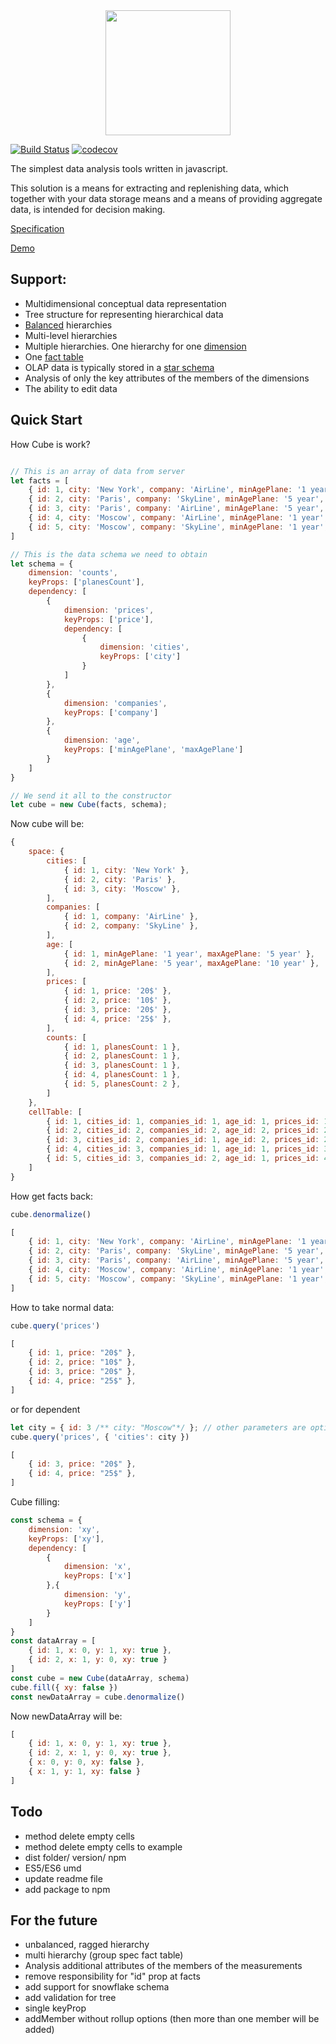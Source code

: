 <div align="center">
  <a href="https://github.com/feonit/olap-cube">
    <img width="200" height="200" src="https://raw.githubusercontent.com/feonit/olap-cube-js/master/cube.jpg">
  </a>
</div>

[![Build Status](https://travis-ci.org/feonit/olap-cube-js.svg?branch=master)](https://travis-ci.org/feonit/olap-cube-js)
[![codecov](https://codecov.io/gh/feonit/olap-cube-js/branch/master/graph/badge.svg)](https://codecov.io/gh/feonit/olap-cube-js)

The simplest data analysis tools written in javascript.

This solution is a means for extracting and replenishing data, which together with your data storage means and a means of providing aggregate data, is intended for decision making.

[1]: https://en.wikipedia.org/wiki/Star_schema
[2]: https://en.wikipedia.org/wiki/Fact_table
[3]: https://en.wikipedia.org/wiki/Dimension_(data_warehouse)
[4]: https://www.ibm.com/support/knowledgecenter/en/SSEPGG_9.7.0/com.ibm.db2.abx.cub.doc/abx-c-cube-balancedandunbalancedhierarchies.html
[5]: https://feonit.github.io/olap-cube-js/spec/
[6]: https://feonit.github.io/olap-cube-js/examples/product-table/index.html

[Specification][5]

[Demo][6]

## Support:
- Multidimensional conceptual data representation
- Tree structure for representing hierarchical data
- [Balanced][4] hierarchies
- Multi-level hierarchies
- Multiple hierarchies. One hierarchy for one [dimension][3] 
- One [fact table][2]
- OLAP data is typically stored in a [star schema][1]
- Analysis of only the key attributes of the members of the dimensions
- The ability to edit data


## Quick Start
How Cube is work?
```javascript

// This is an array of data from server
let facts = [
    { id: 1, city: 'New York', company: 'AirLine', minAgePlane: '1 year', maxAgePlane: '5 year', planesCount: 1, price: '20$'},
    { id: 2, city: 'Paris', company: 'SkyLine', minAgePlane: '5 year', maxAgePlane: '10 year', planesCount: 1, price: '10$'},
    { id: 3, city: 'Paris', company: 'AirLine', minAgePlane: '5 year', maxAgePlane: '10 year', planesCount: 1, price: '10$'},
    { id: 4, city: 'Moscow', company: 'AirLine', minAgePlane: '1 year', maxAgePlane: '5 year', planesCount: 1, price: '20$'},
    { id: 5, city: 'Moscow', company: 'SkyLine', minAgePlane: '1 year', maxAgePlane: '5 year', planesCount: 2, price: '25$'},
]

// This is the data schema we need to obtain
let schema = {
    dimension: 'counts',
    keyProps: ['planesCount'],
    dependency: [
        {
            dimension: 'prices',
            keyProps: ['price'],
            dependency: [
                {
                    dimension: 'cities',
                    keyProps: ['city']
                }
            ]
        },
        {
            dimension: 'companies',
            keyProps: ['company']
        },
        {
            dimension: 'age',
            keyProps: ['minAgePlane', 'maxAgePlane']
        }
    ]
}

// We send it all to the constructor
let cube = new Cube(facts, schema);

```
Now cube will be:

```js
{
    space: {
        cities: [
            { id: 1, city: 'New York' },
            { id: 2, city: 'Paris' },
            { id: 3, city: 'Moscow' },
        ],
        companies: [
            { id: 1, company: 'AirLine' },
            { id: 2, company: 'SkyLine' },
        ],
        age: [
            { id: 1, minAgePlane: '1 year', maxAgePlane: '5 year' },
            { id: 2, minAgePlane: '5 year', maxAgePlane: '10 year' },
        ],
        prices: [
            { id: 1, price: '20$' },
            { id: 2, price: '10$' },
            { id: 3, price: '20$' },
            { id: 4, price: '25$' },
        ],
        counts: [
            { id: 1, planesCount: 1 },
            { id: 2, planesCount: 1 },
            { id: 3, planesCount: 1 },
            { id: 4, planesCount: 1 },
            { id: 5, planesCount: 2 },
        ]
    },
    cellTable: [
        { id: 1, cities_id: 1, companies_id: 1, age_id: 1, prices_id: 1, counts_id: 1 },
        { id: 2, cities_id: 2, companies_id: 2, age_id: 2, prices_id: 2, counts_id: 3 },
        { id: 3, cities_id: 2, companies_id: 1, age_id: 2, prices_id: 2, counts_id: 2 },
        { id: 4, cities_id: 3, companies_id: 1, age_id: 1, prices_id: 3, counts_id: 4 },
        { id: 5, cities_id: 3, companies_id: 2, age_id: 1, prices_id: 4, counts_id: 5 },
    ]
}
```
How get facts back:

```javascript
cube.denormalize()

```
```js
[
    { id: 1, city: 'New York', company: 'AirLine', minAgePlane: '1 year', maxAgePlane: '5 year', planesCount: 1, price: '20$'},
    { id: 2, city: 'Paris', company: 'SkyLine', minAgePlane: '5 year', maxAgePlane: '10 year', planesCount: 1, price: '10$'},
    { id: 3, city: 'Paris', company: 'AirLine', minAgePlane: '5 year', maxAgePlane: '10 year', planesCount: 1, price: '10$'},
    { id: 4, city: 'Moscow', company: 'AirLine', minAgePlane: '1 year', maxAgePlane: '5 year', planesCount: 1, price: '20$'},
    { id: 5, city: 'Moscow', company: 'SkyLine', minAgePlane: '1 year', maxAgePlane: '5 year', planesCount: 2, price: '25$'},
]
```

How to take normal data:

```javascript
cube.query('prices')
```

```js
[
    { id: 1, price: "20$" },
    { id: 2, price: "10$" },
    { id: 3, price: "20$" },
    { id: 4, price: "25$" },
]
```
or for dependent
```javascript
let city = { id: 3 /** city: "Moscow"*/ }; // other parameters are optional
cube.query('prices', { 'cities': city })
```

```js
[
    { id: 3, price: "20$" },
    { id: 4, price: "25$" },
]
```

Cube filling:

```js
const schema = {
	dimension: 'xy',
	keyProps: ['xy'],
	dependency: [
	    {
	    	dimension: 'x',
	    	keyProps: ['x']
	    },{
	    	dimension: 'y',
	    	keyProps: ['y']
	    }
	]
}
const dataArray = [
    { id: 1, x: 0, y: 1, xy: true },
    { id: 2, x: 1, y: 0, xy: true }
]
const cube = new Cube(dataArray, schema)
cube.fill({ xy: false })
const newDataArray = cube.denormalize()

```

Now newDataArray will be:
```js
[
    { id: 1, x: 0, y: 1, xy: true },
    { id: 2, x: 1, y: 0, xy: true },
    { x: 0, y: 0, xy: false },
    { x: 1, y: 1, xy: false }
]

```

## Todo
- method delete empty cells
- method delete empty cells to example
- dist folder/ version/ npm
- ES5/ES6 umd
- update readme file
- add package to npm

## For the future
- unbalanced, ragged hierarchy
- multi hierarchy (group spec fact table)
- Analysis additional attributes of the members of the measurements
- remove responsibility for "id" prop at facts
- add support for snowflake schema
- add validation for tree 
- single keyProp
- addMember without rollup options (then more than one member will be added)

